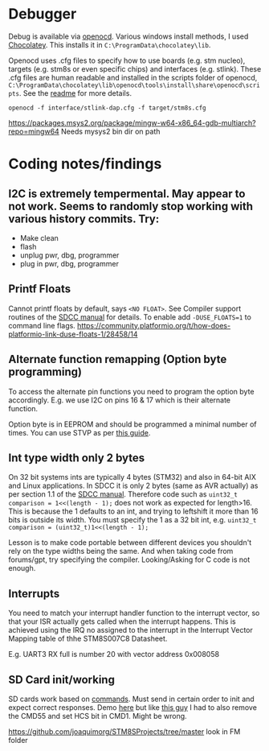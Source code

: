 # Debugger
Debug is available via [openocd](https://openocd.org/). Various windows install methods, I used [Chocolatey](https://community.chocolatey.org/packages/openocd). This installs it in `C:\ProgramData\chocolatey\lib`.

Openocd uses .cfg files to specify how to use boards (e.g. stm nucleo), targets (e.g. stm8s or even specific chips) and interfaces (e.g. stlink). These .cfg files are human readable and installed in the scripts folder of openocd, 
`C:\ProgramData\chocolatey\lib\openocd\tools\install\share\openocd\scripts`. See the [readme](https://openocd.org/doc-release/README) for more details.


`openocd -f interface/stlink-dap.cfg -f target/stm8s.cfg`

https://packages.msys2.org/package/mingw-w64-x86_64-gdb-multiarch?repo=mingw64
Needs mysys2 bin dir on path

# Coding notes/findings
## I2C is extremely tempermental. May appear to not work. Seems to randomly stop working with various history commits. Try:
 - Make clean
 - flash
 - unplug pwr, dbg, programmer
 - plug in pwr, dbg, programmer


## Printf Floats
Cannot printf floats by default, says `<NO FLOAT>`. See Compiler support routines of the [SDCC manual](docs/sdccman.pdf) for details. To enable add `-DUSE_FLOATS=1` to command line flags.
https://community.platformio.org/t/how-does-platformio-link-duse-floats-1/28458/14

## Alternate function remapping (Option byte programming)
To access the alternate pin functions you need to program the option byte accordingly. E.g. we use I2C on pins 16 & 17 which is their alternate function.

Option byte is in EEPROM and should be programmed a minimal number of times. You can use STVP as per [this guide](https://documentation.help/STM8-FlashTool-STVP/Prog0122.htm).

## Int type width only 2 bytes
On 32 bit systems ints are typically 4 bytes (STM32) and also in 64-bit AIX and Linux applications. In SDCC it is only 2 bytes (same as AVR actually) as per section 1.1 of the [SDCC manual](docs/sdccman.pdf). Therefore code such as `uint32_t comparison = 1<<(length - 1);` does not work as expected for length>16. This is because the 1 defaults to an int, and trying to leftshift it more than 16 bits is outside its width. You must specify the 1 as a 32 bit int, e.g. `uint32_t comparison = (uint32_t)1<<(length - 1);`

Lesson is to make code portable between different devices you shouldn't rely on the type widths being the same. And when taking code from forums/gpt, try specifying the compiler. Looking/Asking for C code is not enough.

## Interrupts
You need to match your interrupt handler function to the interrupt vector, so that your ISR actually gets called when the interrupt happens. This is achieved using the IRQ no assigned to the interrupt in the Interrupt Vector Mapping table of thhe STM8S007C8 Datasheet. 

E.g. UART3 RX full is number 20 with vector address 0x008058

## SD Card init/working
SD cards work based on [commands](https://chlazza.nfshost.com/sdcardinfo.html). Must send in certain order to init and expect correct responses. Demo [here](http://www.rjhcoding.com/avrc-sd-interface-3.php) but like [this guy](https://stackoverflow.com/questions/8080718/sdhc-microsd-card-and-spi-initialization) I had to also remove the CMD55 and set HCS bit in CMD1. Might be wrong.

https://github.com/joaquimorg/STM8SProjects/tree/master look in FM folder